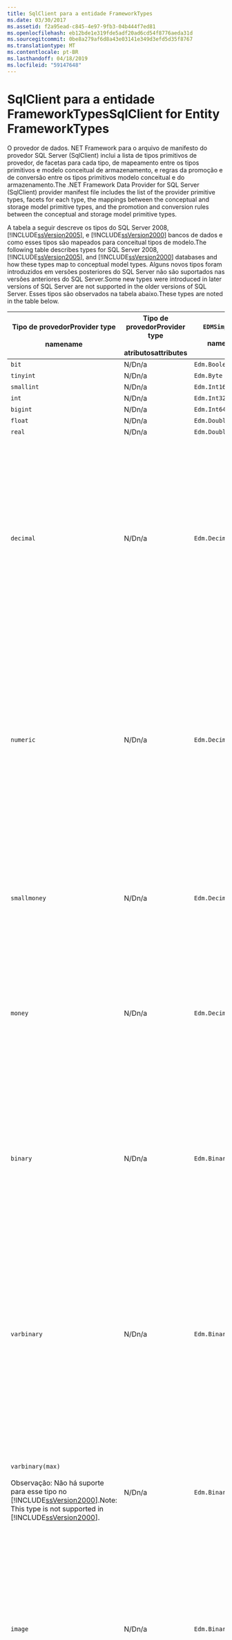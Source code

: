```yaml
---
title: SqlClient para a entidade FrameworkTypes
ms.date: 03/30/2017
ms.assetid: f2a95ead-c845-4e97-9fb3-04b444f7ed81
ms.openlocfilehash: eb12bde1e319fde5adf20ad6cd54f8776aeda31d
ms.sourcegitcommit: 0be8a279af6d8a43e03141e349d3efd5d35f8767
ms.translationtype: MT
ms.contentlocale: pt-BR
ms.lasthandoff: 04/18/2019
ms.locfileid: "59147648"
---
```

# <a name="sqlclient-for-entity-frameworktypes"></a><span data-ttu-id="79d17-102">SqlClient para a entidade FrameworkTypes</span><span class="sxs-lookup"><span data-stu-id="79d17-102">SqlClient for Entity FrameworkTypes</span></span>
<span data-ttu-id="79d17-103">O provedor de dados. NET Framework para o arquivo de manifesto do provedor SQL Server (SqlClient) inclui a lista de tipos primitivos de provedor, de facetas para cada tipo, de mapeamento entre os tipos primitivos e modelo conceitual de armazenamento, e regras da promoção e de conversão entre os tipos primitivos modelo conceitual e do armazenamento.</span><span class="sxs-lookup"><span data-stu-id="79d17-103">The .NET Framework Data Provider for SQL Server (SqlClient) provider manifest file includes the list of the provider primitive types, facets for each type, the mappings between the conceptual and storage model primitive types, and the promotion and conversion rules between the conceptual and storage model primitive types.</span></span>  
  
 <span data-ttu-id="79d17-104">A tabela a seguir descreve os tipos do SQL Server 2008, [!INCLUDE[ssVersion2005](../../../../../includes/ssversion2005-md.md)], e [!INCLUDE[ssVersion2000](../../../../../includes/ssversion2000-md.md)] bancos de dados e como esses tipos são mapeados para conceitual tipos de modelo.</span><span class="sxs-lookup"><span data-stu-id="79d17-104">The following table describes types for SQL Server 2008, [!INCLUDE[ssVersion2005](../../../../../includes/ssversion2005-md.md)], and [!INCLUDE[ssVersion2000](../../../../../includes/ssversion2000-md.md)] databases and how these types map to conceptual model types.</span></span> <span data-ttu-id="79d17-105">Alguns novos tipos foram introduzidos em versões posteriores do SQL Server não são suportados nas versões anteriores do SQL Server.</span><span class="sxs-lookup"><span data-stu-id="79d17-105">Some new types were introduced in later versions of SQL Server are not supported in the older versions of SQL Server.</span></span> <span data-ttu-id="79d17-106">Esses tipos são observados na tabela abaixo.</span><span class="sxs-lookup"><span data-stu-id="79d17-106">These types are noted in the table below.</span></span>  
  
|<span data-ttu-id="79d17-107">Tipo de provedor</span><span class="sxs-lookup"><span data-stu-id="79d17-107">Provider type</span></span><br /><br /> <span data-ttu-id="79d17-108">name</span><span class="sxs-lookup"><span data-stu-id="79d17-108">name</span></span>|<span data-ttu-id="79d17-109">Tipo de provedor</span><span class="sxs-lookup"><span data-stu-id="79d17-109">Provider type</span></span><br /><br /> <span data-ttu-id="79d17-110">atributos</span><span class="sxs-lookup"><span data-stu-id="79d17-110">attributes</span></span>|`EDMSimpleType`<br /><br /> <span data-ttu-id="79d17-111">name</span><span class="sxs-lookup"><span data-stu-id="79d17-111">name</span></span>|<span data-ttu-id="79d17-112">Facetas</span><span class="sxs-lookup"><span data-stu-id="79d17-112">Facets</span></span>|  
|----------------------------|----------------------------------|------------------------------|------------|  
|`bit`|<span data-ttu-id="79d17-113">N/D</span><span class="sxs-lookup"><span data-stu-id="79d17-113">n/a</span></span>|`Edm.Boolean`|<span data-ttu-id="79d17-114">N/D</span><span class="sxs-lookup"><span data-stu-id="79d17-114">n/a</span></span>|  
|`tinyint`|<span data-ttu-id="79d17-115">N/D</span><span class="sxs-lookup"><span data-stu-id="79d17-115">n/a</span></span>|`Edm.Byte`|<span data-ttu-id="79d17-116">N/D</span><span class="sxs-lookup"><span data-stu-id="79d17-116">n/a</span></span>|  
|`smallint`|<span data-ttu-id="79d17-117">N/D</span><span class="sxs-lookup"><span data-stu-id="79d17-117">n/a</span></span>|`Edm.Int16`|<span data-ttu-id="79d17-118">N/D</span><span class="sxs-lookup"><span data-stu-id="79d17-118">n/a</span></span>|  
|`int`|<span data-ttu-id="79d17-119">N/D</span><span class="sxs-lookup"><span data-stu-id="79d17-119">n/a</span></span>|`Edm.Int32`|<span data-ttu-id="79d17-120">N/D</span><span class="sxs-lookup"><span data-stu-id="79d17-120">n/a</span></span>|  
|`bigint`|<span data-ttu-id="79d17-121">N/D</span><span class="sxs-lookup"><span data-stu-id="79d17-121">n/a</span></span>|`Edm.Int64`|<span data-ttu-id="79d17-122">N/D</span><span class="sxs-lookup"><span data-stu-id="79d17-122">n/a</span></span>|  
|`float`|<span data-ttu-id="79d17-123">N/D</span><span class="sxs-lookup"><span data-stu-id="79d17-123">n/a</span></span>|`Edm.Double`|<span data-ttu-id="79d17-124">N/D</span><span class="sxs-lookup"><span data-stu-id="79d17-124">n/a</span></span>|  
|`real`|<span data-ttu-id="79d17-125">N/D</span><span class="sxs-lookup"><span data-stu-id="79d17-125">n/a</span></span>|`Edm.Double`|<span data-ttu-id="79d17-126">N/D</span><span class="sxs-lookup"><span data-stu-id="79d17-126">n/a</span></span>|  
|`decimal`|<span data-ttu-id="79d17-127">N/D</span><span class="sxs-lookup"><span data-stu-id="79d17-127">n/a</span></span>|`Edm.Decimal`|<span data-ttu-id="79d17-128">Precisão:</span><span class="sxs-lookup"><span data-stu-id="79d17-128">Precision:</span></span><br /><br /> <span data-ttu-id="79d17-129">-Mínimo: 1</span><span class="sxs-lookup"><span data-stu-id="79d17-129">- Minimum: 1</span></span><br /><br /> <span data-ttu-id="79d17-130">-Máximo: 38</span><span class="sxs-lookup"><span data-stu-id="79d17-130">- Maximum: 38</span></span><br /><br /> <span data-ttu-id="79d17-131">-Padrão: 18</span><span class="sxs-lookup"><span data-stu-id="79d17-131">- Default: 18</span></span><br /><br /> <span data-ttu-id="79d17-132">-Constante: False</span><span class="sxs-lookup"><span data-stu-id="79d17-132">- Constant: False</span></span><br /><br /> <span data-ttu-id="79d17-133">Escala:</span><span class="sxs-lookup"><span data-stu-id="79d17-133">Scale:</span></span><br /><br /> <span data-ttu-id="79d17-134">-Mínimo: 0</span><span class="sxs-lookup"><span data-stu-id="79d17-134">- Minimum: 0</span></span><br /><br /> <span data-ttu-id="79d17-135">-Máximo: 38</span><span class="sxs-lookup"><span data-stu-id="79d17-135">- Maximum: 38</span></span><br /><br /> <span data-ttu-id="79d17-136">-Padrão: 0</span><span class="sxs-lookup"><span data-stu-id="79d17-136">- Default: 0</span></span><br /><br /> <span data-ttu-id="79d17-137">-Constante: False</span><span class="sxs-lookup"><span data-stu-id="79d17-137">- Constant: False</span></span>|  
|`numeric`|<span data-ttu-id="79d17-138">N/D</span><span class="sxs-lookup"><span data-stu-id="79d17-138">n/a</span></span>|`Edm.Decimal`|<span data-ttu-id="79d17-139">Precisão:</span><span class="sxs-lookup"><span data-stu-id="79d17-139">Precision:</span></span><br /><br /> <span data-ttu-id="79d17-140">-Mínimo: 1</span><span class="sxs-lookup"><span data-stu-id="79d17-140">- Minimum: 1</span></span><br /><br /> <span data-ttu-id="79d17-141">-Máximo: 38</span><span class="sxs-lookup"><span data-stu-id="79d17-141">- Maximum: 38</span></span><br /><br /> <span data-ttu-id="79d17-142">-Padrão: 18</span><span class="sxs-lookup"><span data-stu-id="79d17-142">- Default: 18</span></span><br /><br /> <span data-ttu-id="79d17-143">-Constante: False</span><span class="sxs-lookup"><span data-stu-id="79d17-143">- Constant: False</span></span><br /><br /> <span data-ttu-id="79d17-144">Escala:</span><span class="sxs-lookup"><span data-stu-id="79d17-144">Scale:</span></span><br /><br /> <span data-ttu-id="79d17-145">-Mínimo: 0</span><span class="sxs-lookup"><span data-stu-id="79d17-145">- Minimum: 0</span></span><br /><br /> <span data-ttu-id="79d17-146">-Máximo: 38</span><span class="sxs-lookup"><span data-stu-id="79d17-146">- Maximum: 38</span></span><br /><br /> <span data-ttu-id="79d17-147">-Padrão: 0</span><span class="sxs-lookup"><span data-stu-id="79d17-147">- Default: 0</span></span><br /><br /> <span data-ttu-id="79d17-148">-Constante: False</span><span class="sxs-lookup"><span data-stu-id="79d17-148">- Constant: False</span></span>|  
|`smallmoney`|<span data-ttu-id="79d17-149">N/D</span><span class="sxs-lookup"><span data-stu-id="79d17-149">n/a</span></span>|`Edm.Decimal`|<span data-ttu-id="79d17-150">Precisão:</span><span class="sxs-lookup"><span data-stu-id="79d17-150">Precision:</span></span><br /><br /> <span data-ttu-id="79d17-151">-Padrão: 10</span><span class="sxs-lookup"><span data-stu-id="79d17-151">- Default: 10</span></span><br /><br /> <span data-ttu-id="79d17-152">-Constante: verdadeiro</span><span class="sxs-lookup"><span data-stu-id="79d17-152">- Constant: True</span></span><br /><br /> <span data-ttu-id="79d17-153">Escala:</span><span class="sxs-lookup"><span data-stu-id="79d17-153">Scale:</span></span><br /><br /> <span data-ttu-id="79d17-154">-Padrão: 4</span><span class="sxs-lookup"><span data-stu-id="79d17-154">- Default: 4</span></span><br /><br /> <span data-ttu-id="79d17-155">-Constante: verdadeiro</span><span class="sxs-lookup"><span data-stu-id="79d17-155">- Constant: True</span></span>|  
|`money`|<span data-ttu-id="79d17-156">N/D</span><span class="sxs-lookup"><span data-stu-id="79d17-156">n/a</span></span>|`Edm.Decimal`|<span data-ttu-id="79d17-157">Precisão:</span><span class="sxs-lookup"><span data-stu-id="79d17-157">Precision:</span></span><br /><br /> <span data-ttu-id="79d17-158">-Padrão: 19</span><span class="sxs-lookup"><span data-stu-id="79d17-158">- Default: 19</span></span><br /><br /> <span data-ttu-id="79d17-159">-Constante: verdadeiro</span><span class="sxs-lookup"><span data-stu-id="79d17-159">- Constant: True</span></span><br /><br /> <span data-ttu-id="79d17-160">Escala:</span><span class="sxs-lookup"><span data-stu-id="79d17-160">Scale:</span></span><br /><br /> <span data-ttu-id="79d17-161">-Padrão: 4</span><span class="sxs-lookup"><span data-stu-id="79d17-161">- Default: 4</span></span><br /><br /> <span data-ttu-id="79d17-162">-Constante: verdadeiro</span><span class="sxs-lookup"><span data-stu-id="79d17-162">- Constant: True</span></span>|  
|`binary`|<span data-ttu-id="79d17-163">N/D</span><span class="sxs-lookup"><span data-stu-id="79d17-163">n/a</span></span>|`Edm.Binary`|<span data-ttu-id="79d17-164">MaxLength:</span><span class="sxs-lookup"><span data-stu-id="79d17-164">MaxLength:</span></span><br /><br /> <span data-ttu-id="79d17-165">-Mínimo: 1</span><span class="sxs-lookup"><span data-stu-id="79d17-165">- Minimum: 1</span></span><br /><br /> <span data-ttu-id="79d17-166">-Máximo: 8000</span><span class="sxs-lookup"><span data-stu-id="79d17-166">- Maximum: 8000</span></span><br /><br /> <span data-ttu-id="79d17-167">-Padrão: 8000</span><span class="sxs-lookup"><span data-stu-id="79d17-167">- Default: 8000</span></span><br /><br /> <span data-ttu-id="79d17-168">-Constante: False</span><span class="sxs-lookup"><span data-stu-id="79d17-168">- Constant: False</span></span><br /><br /> <span data-ttu-id="79d17-169">FixedLength:</span><span class="sxs-lookup"><span data-stu-id="79d17-169">FixedLength:</span></span><br /><br /> <span data-ttu-id="79d17-170">-Padrão: verdadeiro</span><span class="sxs-lookup"><span data-stu-id="79d17-170">- Default: True</span></span><br /><br /> <span data-ttu-id="79d17-171">-Constante: verdadeiro</span><span class="sxs-lookup"><span data-stu-id="79d17-171">- Constant: True</span></span>|  
|`varbinary`|<span data-ttu-id="79d17-172">N/D</span><span class="sxs-lookup"><span data-stu-id="79d17-172">n/a</span></span>|`Edm.Binary`|<span data-ttu-id="79d17-173">MaxLength:</span><span class="sxs-lookup"><span data-stu-id="79d17-173">MaxLength:</span></span><br /><br /> <span data-ttu-id="79d17-174">-Mínimo: 1</span><span class="sxs-lookup"><span data-stu-id="79d17-174">- Minimum: 1</span></span><br /><br /> <span data-ttu-id="79d17-175">-Máximo: 8000</span><span class="sxs-lookup"><span data-stu-id="79d17-175">- Maximum: 8000</span></span><br /><br /> <span data-ttu-id="79d17-176">-Padrão: 8000</span><span class="sxs-lookup"><span data-stu-id="79d17-176">- Default: 8000</span></span><br /><br /> <span data-ttu-id="79d17-177">-Constante: False</span><span class="sxs-lookup"><span data-stu-id="79d17-177">- Constant: False</span></span><br /><br /> <span data-ttu-id="79d17-178">FixedLength:</span><span class="sxs-lookup"><span data-stu-id="79d17-178">FixedLength:</span></span><br /><br /> <span data-ttu-id="79d17-179">-Padrão: False</span><span class="sxs-lookup"><span data-stu-id="79d17-179">- Default: False</span></span><br /><br /> <span data-ttu-id="79d17-180">-Constante: verdadeiro</span><span class="sxs-lookup"><span data-stu-id="79d17-180">- Constant: True</span></span>|  
|`varbinary(max)`<br /><br /> <span data-ttu-id="79d17-181">Observação: Não há suporte para esse tipo no [!INCLUDE[ssVersion2000](../../../../../includes/ssversion2000-md.md)].</span><span class="sxs-lookup"><span data-stu-id="79d17-181">Note: This type is not supported in [!INCLUDE[ssVersion2000](../../../../../includes/ssversion2000-md.md)].</span></span>|<span data-ttu-id="79d17-182">N/D</span><span class="sxs-lookup"><span data-stu-id="79d17-182">n/a</span></span>|`Edm.Binary`|<span data-ttu-id="79d17-183">MaxLength:</span><span class="sxs-lookup"><span data-stu-id="79d17-183">MaxLength:</span></span><br /><br /> <span data-ttu-id="79d17-184">-Padrão: 214748364780</span><span class="sxs-lookup"><span data-stu-id="79d17-184">- Default: 214748364780</span></span><br /><br /> <span data-ttu-id="79d17-185">-Constante: verdadeiro</span><span class="sxs-lookup"><span data-stu-id="79d17-185">- Constant: True</span></span><br /><br /> <span data-ttu-id="79d17-186">FixedLength:</span><span class="sxs-lookup"><span data-stu-id="79d17-186">FixedLength:</span></span><br /><br /> <span data-ttu-id="79d17-187">-Padrão: False</span><span class="sxs-lookup"><span data-stu-id="79d17-187">- Default: False</span></span><br /><br /> <span data-ttu-id="79d17-188">-Constante: verdadeiro</span><span class="sxs-lookup"><span data-stu-id="79d17-188">- Constant: True</span></span>|  
|`image`|<span data-ttu-id="79d17-189">N/D</span><span class="sxs-lookup"><span data-stu-id="79d17-189">n/a</span></span>|`Edm.Binary`|<span data-ttu-id="79d17-190">MaxLength:</span><span class="sxs-lookup"><span data-stu-id="79d17-190">MaxLength:</span></span><br /><br /> <span data-ttu-id="79d17-191">-Padrão: 2147483647</span><span class="sxs-lookup"><span data-stu-id="79d17-191">- Default: 2147483647</span></span><br /><br /> <span data-ttu-id="79d17-192">-Constante: verdadeiro</span><span class="sxs-lookup"><span data-stu-id="79d17-192">- Constant: True</span></span><br /><br /> <span data-ttu-id="79d17-193">FixedLength:</span><span class="sxs-lookup"><span data-stu-id="79d17-193">FixedLength:</span></span><br /><br /> <span data-ttu-id="79d17-194">-Padrão: False</span><span class="sxs-lookup"><span data-stu-id="79d17-194">- Default: False</span></span><br /><br /> <span data-ttu-id="79d17-195">-Constante: verdadeiro</span><span class="sxs-lookup"><span data-stu-id="79d17-195">- Constant: True</span></span>|  
|`timestamp`|<span data-ttu-id="79d17-196">N/D</span><span class="sxs-lookup"><span data-stu-id="79d17-196">n/a</span></span>|`Edm.Binary`|<span data-ttu-id="79d17-197">MaxLength:</span><span class="sxs-lookup"><span data-stu-id="79d17-197">MaxLength:</span></span><br /><br /> <span data-ttu-id="79d17-198">-Padrão: 8</span><span class="sxs-lookup"><span data-stu-id="79d17-198">- Default: 8</span></span><br /><br /> <span data-ttu-id="79d17-199">-Constante: verdadeiro</span><span class="sxs-lookup"><span data-stu-id="79d17-199">- Constant: True</span></span><br /><br /> <span data-ttu-id="79d17-200">FixedLength:</span><span class="sxs-lookup"><span data-stu-id="79d17-200">FixedLength:</span></span><br /><br /> <span data-ttu-id="79d17-201">-Padrão: verdadeiro</span><span class="sxs-lookup"><span data-stu-id="79d17-201">- Default: True</span></span><br /><br /> <span data-ttu-id="79d17-202">-Constante: verdadeiro</span><span class="sxs-lookup"><span data-stu-id="79d17-202">- Constant: True</span></span>|  
|`rowversion`|<span data-ttu-id="79d17-203">N/D</span><span class="sxs-lookup"><span data-stu-id="79d17-203">n/a</span></span>|`Edm.Binary`|<span data-ttu-id="79d17-204">MaxLength:</span><span class="sxs-lookup"><span data-stu-id="79d17-204">MaxLength:</span></span><br /><br /> <span data-ttu-id="79d17-205">-Padrão: 8</span><span class="sxs-lookup"><span data-stu-id="79d17-205">- Default: 8</span></span><br /><br /> <span data-ttu-id="79d17-206">-Constante: verdadeiro</span><span class="sxs-lookup"><span data-stu-id="79d17-206">- Constant: True</span></span><br /><br /> <span data-ttu-id="79d17-207">FixedLength:</span><span class="sxs-lookup"><span data-stu-id="79d17-207">FixedLength:</span></span><br /><br /> <span data-ttu-id="79d17-208">-Padrão: verdadeiro</span><span class="sxs-lookup"><span data-stu-id="79d17-208">- Default: True</span></span><br /><br /> <span data-ttu-id="79d17-209">-Constante: verdadeiro</span><span class="sxs-lookup"><span data-stu-id="79d17-209">- Constant: True</span></span>|  
|`smalldatetime`|<span data-ttu-id="79d17-210">N/D</span><span class="sxs-lookup"><span data-stu-id="79d17-210">n/a</span></span>|`Edm.DateTime`|<span data-ttu-id="79d17-211">Precisão:</span><span class="sxs-lookup"><span data-stu-id="79d17-211">Precision:</span></span><br /><br /> <span data-ttu-id="79d17-212">-Padrão: 0</span><span class="sxs-lookup"><span data-stu-id="79d17-212">- Default: 0</span></span><br /><br /> <span data-ttu-id="79d17-213">-Constante: verdadeiro</span><span class="sxs-lookup"><span data-stu-id="79d17-213">- Constant: True</span></span>|  
|`datetime`|<span data-ttu-id="79d17-214">N/D</span><span class="sxs-lookup"><span data-stu-id="79d17-214">n/a</span></span>|`Edm.DateTime`|<span data-ttu-id="79d17-215">Precisão:</span><span class="sxs-lookup"><span data-stu-id="79d17-215">Precision:</span></span><br /><br /> <span data-ttu-id="79d17-216">-Padrão: 3</span><span class="sxs-lookup"><span data-stu-id="79d17-216">- Default: 3</span></span><br /><br /> <span data-ttu-id="79d17-217">-Constante: verdadeiro</span><span class="sxs-lookup"><span data-stu-id="79d17-217">- Constant: True</span></span>|  
|`date`<br /><br /> <span data-ttu-id="79d17-218">Observação: Não há suporte para esse tipo no SQL Server 2005 e SQL Server 2000.</span><span class="sxs-lookup"><span data-stu-id="79d17-218">Note: This type is not supported in SQL Server 2005 and SQL Server 2000.</span></span>|<span data-ttu-id="79d17-219">N/D</span><span class="sxs-lookup"><span data-stu-id="79d17-219">n/a</span></span>|`Edm.DateTime`|<span data-ttu-id="79d17-220">Precisão:</span><span class="sxs-lookup"><span data-stu-id="79d17-220">Precision:</span></span><br /><br /> <span data-ttu-id="79d17-221">-Padrão: 0</span><span class="sxs-lookup"><span data-stu-id="79d17-221">- Default: 0</span></span><br /><br /> <span data-ttu-id="79d17-222">-Constante: False</span><span class="sxs-lookup"><span data-stu-id="79d17-222">- Constant: False</span></span>|  
|`time`<br /><br /> <span data-ttu-id="79d17-223">Observação: Não há suporte para esse tipo no SQL Server 2005 e SQL Server 2000.</span><span class="sxs-lookup"><span data-stu-id="79d17-223">Note: This type is not supported in SQL Server 2005 and SQL Server 2000.</span></span>|<span data-ttu-id="79d17-224">N/D</span><span class="sxs-lookup"><span data-stu-id="79d17-224">n/a</span></span>|`Edm.Time`|<span data-ttu-id="79d17-225">Precisão:</span><span class="sxs-lookup"><span data-stu-id="79d17-225">Precision:</span></span><br /><br /> <span data-ttu-id="79d17-226">-Padrão: 7</span><span class="sxs-lookup"><span data-stu-id="79d17-226">- Default: 7</span></span><br /><br /> <span data-ttu-id="79d17-227">-Constante: False</span><span class="sxs-lookup"><span data-stu-id="79d17-227">- Constant: False</span></span>|  
|`datetime2`<br /><br /> <span data-ttu-id="79d17-228">Observação: Não há suporte para esse tipo no SQL Server 2005 e SQL Server 2000.</span><span class="sxs-lookup"><span data-stu-id="79d17-228">Note: This type is not supported in SQL Server 2005 and SQL Server 2000.</span></span>|<span data-ttu-id="79d17-229">N/D</span><span class="sxs-lookup"><span data-stu-id="79d17-229">n/a</span></span>|`Edm.DateTime`|<span data-ttu-id="79d17-230">Precisão:</span><span class="sxs-lookup"><span data-stu-id="79d17-230">Precision:</span></span><br /><br /> <span data-ttu-id="79d17-231">-Padrão: 7</span><span class="sxs-lookup"><span data-stu-id="79d17-231">- Default: 7</span></span><br /><br /> <span data-ttu-id="79d17-232">-Constante: False</span><span class="sxs-lookup"><span data-stu-id="79d17-232">- Constant: False</span></span>|  
|`datetimeoffset`<br /><br /> <span data-ttu-id="79d17-233">Observação: Não há suporte para esse tipo no SQL Server 2005 e SQL Server 2000.</span><span class="sxs-lookup"><span data-stu-id="79d17-233">Note: This type is not supported in SQL Server 2005 and SQL Server 2000.</span></span>|<span data-ttu-id="79d17-234">N/D</span><span class="sxs-lookup"><span data-stu-id="79d17-234">n/a</span></span>|`Edm.DateTimeOffset`|<span data-ttu-id="79d17-235">Precisão:</span><span class="sxs-lookup"><span data-stu-id="79d17-235">Precision:</span></span><br /><br /> <span data-ttu-id="79d17-236">-Padrão: 7</span><span class="sxs-lookup"><span data-stu-id="79d17-236">- Default: 7</span></span><br /><br /> <span data-ttu-id="79d17-237">-Constante: False</span><span class="sxs-lookup"><span data-stu-id="79d17-237">- Constant: False</span></span>|  
|`nvarchar`<br /><br /> <span data-ttu-id="79d17-238">Observação: Não há suporte para esse tipo no [!INCLUDE[ssVersion2000](../../../../../includes/ssversion2000-md.md)].</span><span class="sxs-lookup"><span data-stu-id="79d17-238">Note: This type is not supported in [!INCLUDE[ssVersion2000](../../../../../includes/ssversion2000-md.md)].</span></span>|<span data-ttu-id="79d17-239">N/D</span><span class="sxs-lookup"><span data-stu-id="79d17-239">n/a</span></span>|`Edm.String`|<span data-ttu-id="79d17-240">MaxLength:</span><span class="sxs-lookup"><span data-stu-id="79d17-240">MaxLength:</span></span><br /><br /> <span data-ttu-id="79d17-241">-Mínimo: 1</span><span class="sxs-lookup"><span data-stu-id="79d17-241">- Minimum: 1</span></span><br /><br /> <span data-ttu-id="79d17-242">-Máximo: 4000</span><span class="sxs-lookup"><span data-stu-id="79d17-242">- Maximum: 4000</span></span><br /><br /> <span data-ttu-id="79d17-243">-Padrão: 4000</span><span class="sxs-lookup"><span data-stu-id="79d17-243">- Default: 4000</span></span><br /><br /> <span data-ttu-id="79d17-244">-Constante: False</span><span class="sxs-lookup"><span data-stu-id="79d17-244">- Constant: False</span></span><br /><br /> <span data-ttu-id="79d17-245">Unicode:</span><span class="sxs-lookup"><span data-stu-id="79d17-245">Unicode:</span></span><br /><br /> <span data-ttu-id="79d17-246">-Padrão: verdadeiro</span><span class="sxs-lookup"><span data-stu-id="79d17-246">- Default: True</span></span><br /><br /> <span data-ttu-id="79d17-247">-Constante: verdadeiro</span><span class="sxs-lookup"><span data-stu-id="79d17-247">- Constant: True</span></span><br /><br /> <span data-ttu-id="79d17-248">FixedLength:</span><span class="sxs-lookup"><span data-stu-id="79d17-248">FixedLength:</span></span><br /><br /> <span data-ttu-id="79d17-249">-Padrão: False</span><span class="sxs-lookup"><span data-stu-id="79d17-249">- Default: False</span></span><br /><br /> <span data-ttu-id="79d17-250">-Constante: verdadeiro</span><span class="sxs-lookup"><span data-stu-id="79d17-250">- Constant: True</span></span>|  
|`varchar`<br /><br /> <span data-ttu-id="79d17-251">Observação: Não há suporte para esse tipo no [!INCLUDE[ssVersion2000](../../../../../includes/ssversion2000-md.md)].</span><span class="sxs-lookup"><span data-stu-id="79d17-251">Note: This type is not supported in [!INCLUDE[ssVersion2000](../../../../../includes/ssversion2000-md.md)].</span></span>|<span data-ttu-id="79d17-252">N/D</span><span class="sxs-lookup"><span data-stu-id="79d17-252">n/a</span></span>|`Edm.String`|<span data-ttu-id="79d17-253">MaxLength:</span><span class="sxs-lookup"><span data-stu-id="79d17-253">MaxLength:</span></span><br /><br /> <span data-ttu-id="79d17-254">-Mínimo: 1</span><span class="sxs-lookup"><span data-stu-id="79d17-254">- Minimum: 1</span></span><br /><br /> <span data-ttu-id="79d17-255">-Máximo: 8000</span><span class="sxs-lookup"><span data-stu-id="79d17-255">- Maximum: 8000</span></span><br /><br /> <span data-ttu-id="79d17-256">-Padrão: 8000</span><span class="sxs-lookup"><span data-stu-id="79d17-256">- Default: 8000</span></span><br /><br /> <span data-ttu-id="79d17-257">-Constante: False</span><span class="sxs-lookup"><span data-stu-id="79d17-257">- Constant: False</span></span><br /><br /> <span data-ttu-id="79d17-258">Unicode:</span><span class="sxs-lookup"><span data-stu-id="79d17-258">Unicode:</span></span><br /><br /> <span data-ttu-id="79d17-259">-Padrão: False</span><span class="sxs-lookup"><span data-stu-id="79d17-259">- Default: False</span></span><br /><br /> <span data-ttu-id="79d17-260">-Constante: verdadeiro</span><span class="sxs-lookup"><span data-stu-id="79d17-260">- Constant: True</span></span><br /><br /> <span data-ttu-id="79d17-261">FixedLength:</span><span class="sxs-lookup"><span data-stu-id="79d17-261">FixedLength:</span></span><br /><br /> <span data-ttu-id="79d17-262">-Padrão: False</span><span class="sxs-lookup"><span data-stu-id="79d17-262">- Default: False</span></span><br /><br /> <span data-ttu-id="79d17-263">-Constante: verdadeiro</span><span class="sxs-lookup"><span data-stu-id="79d17-263">- Constant: True</span></span>|  
|`char`|<span data-ttu-id="79d17-264">N/D</span><span class="sxs-lookup"><span data-stu-id="79d17-264">n/a</span></span>|`Edm.String`|<span data-ttu-id="79d17-265">MaxLength:</span><span class="sxs-lookup"><span data-stu-id="79d17-265">MaxLength:</span></span><br /><br /> <span data-ttu-id="79d17-266">-Mínimo: 1</span><span class="sxs-lookup"><span data-stu-id="79d17-266">- Minimum: 1</span></span><br /><br /> <span data-ttu-id="79d17-267">-Máximo: 8000</span><span class="sxs-lookup"><span data-stu-id="79d17-267">- Maximum: 8000</span></span><br /><br /> <span data-ttu-id="79d17-268">-Padrão: 8000</span><span class="sxs-lookup"><span data-stu-id="79d17-268">- Default: 8000</span></span><br /><br /> <span data-ttu-id="79d17-269">-Constante: False</span><span class="sxs-lookup"><span data-stu-id="79d17-269">- Constant: False</span></span><br /><br /> <span data-ttu-id="79d17-270">Unicode:</span><span class="sxs-lookup"><span data-stu-id="79d17-270">Unicode:</span></span><br /><br /> <span data-ttu-id="79d17-271">-Padrão: False</span><span class="sxs-lookup"><span data-stu-id="79d17-271">- Default: False</span></span><br /><br /> <span data-ttu-id="79d17-272">-Constante: verdadeiro</span><span class="sxs-lookup"><span data-stu-id="79d17-272">- Constant: True</span></span><br /><br /> <span data-ttu-id="79d17-273">FixedLength:</span><span class="sxs-lookup"><span data-stu-id="79d17-273">FixedLength:</span></span><br /><br /> <span data-ttu-id="79d17-274">-Padrão: verdadeiro</span><span class="sxs-lookup"><span data-stu-id="79d17-274">- Default: True</span></span><br /><br /> <span data-ttu-id="79d17-275">-Constante: verdadeiro</span><span class="sxs-lookup"><span data-stu-id="79d17-275">- Constant: True</span></span>|  
|`nchar`|<span data-ttu-id="79d17-276">N/D</span><span class="sxs-lookup"><span data-stu-id="79d17-276">n/a</span></span>|`Edm.String`|<span data-ttu-id="79d17-277">MaxLength:</span><span class="sxs-lookup"><span data-stu-id="79d17-277">MaxLength:</span></span><br /><br /> <span data-ttu-id="79d17-278">-Mínimo: 1</span><span class="sxs-lookup"><span data-stu-id="79d17-278">- Minimum: 1</span></span><br /><br /> <span data-ttu-id="79d17-279">-Máximo: 4000</span><span class="sxs-lookup"><span data-stu-id="79d17-279">- Maximum: 4000</span></span><br /><br /> <span data-ttu-id="79d17-280">-Padrão: 4000</span><span class="sxs-lookup"><span data-stu-id="79d17-280">- Default: 4000</span></span><br /><br /> <span data-ttu-id="79d17-281">-Constante: False</span><span class="sxs-lookup"><span data-stu-id="79d17-281">- Constant: False</span></span><br /><br /> <span data-ttu-id="79d17-282">Unicode:</span><span class="sxs-lookup"><span data-stu-id="79d17-282">Unicode:</span></span><br /><br /> <span data-ttu-id="79d17-283">-Padrão: verdadeiro</span><span class="sxs-lookup"><span data-stu-id="79d17-283">- Default: True</span></span><br /><br /> <span data-ttu-id="79d17-284">-Constante: verdadeiro</span><span class="sxs-lookup"><span data-stu-id="79d17-284">- Constant: True</span></span><br /><br /> <span data-ttu-id="79d17-285">FixedLength:</span><span class="sxs-lookup"><span data-stu-id="79d17-285">FixedLength:</span></span><br /><br /> <span data-ttu-id="79d17-286">-Padrão: verdadeiro</span><span class="sxs-lookup"><span data-stu-id="79d17-286">- Default: True</span></span><br /><br /> <span data-ttu-id="79d17-287">-Constante: verdadeiro</span><span class="sxs-lookup"><span data-stu-id="79d17-287">- Constant: True</span></span>|  
|<span data-ttu-id="79d17-288">`varchar`(`max`)</span><span class="sxs-lookup"><span data-stu-id="79d17-288">`varchar`(`max`)</span></span>|<span data-ttu-id="79d17-289">N/D</span><span class="sxs-lookup"><span data-stu-id="79d17-289">n/a</span></span>|`Edm.String`|<span data-ttu-id="79d17-290">MaxLength:</span><span class="sxs-lookup"><span data-stu-id="79d17-290">MaxLength:</span></span><br /><br /> <span data-ttu-id="79d17-291">-Padrão: 2147483647</span><span class="sxs-lookup"><span data-stu-id="79d17-291">- Default: 2147483647</span></span><br /><br /> <span data-ttu-id="79d17-292">-Constante: verdadeiro</span><span class="sxs-lookup"><span data-stu-id="79d17-292">- Constant: True</span></span><br /><br /> <span data-ttu-id="79d17-293">Unicode:</span><span class="sxs-lookup"><span data-stu-id="79d17-293">Unicode:</span></span><br /><br /> <span data-ttu-id="79d17-294">-Padrão: False</span><span class="sxs-lookup"><span data-stu-id="79d17-294">- Default: False</span></span><br /><br /> <span data-ttu-id="79d17-295">-Constante: verdadeiro</span><span class="sxs-lookup"><span data-stu-id="79d17-295">- Constant: True</span></span><br /><br /> <span data-ttu-id="79d17-296">FixedLength:</span><span class="sxs-lookup"><span data-stu-id="79d17-296">FixedLength:</span></span><br /><br /> <span data-ttu-id="79d17-297">-Padrão: False</span><span class="sxs-lookup"><span data-stu-id="79d17-297">- Default: False</span></span><br /><br /> <span data-ttu-id="79d17-298">-Constante: verdadeiro</span><span class="sxs-lookup"><span data-stu-id="79d17-298">- Constant: True</span></span>|  
|<span data-ttu-id="79d17-299">`nvarchar`(`max`)</span><span class="sxs-lookup"><span data-stu-id="79d17-299">`nvarchar`(`max`)</span></span>|<span data-ttu-id="79d17-300">N/D</span><span class="sxs-lookup"><span data-stu-id="79d17-300">n/a</span></span>|`Edm.String`|<span data-ttu-id="79d17-301">MaxLength:</span><span class="sxs-lookup"><span data-stu-id="79d17-301">MaxLength:</span></span><br /><br /> <span data-ttu-id="79d17-302">-Padrão: 1073741823</span><span class="sxs-lookup"><span data-stu-id="79d17-302">- Default: 1073741823</span></span><br /><br /> <span data-ttu-id="79d17-303">-Constante: verdadeiro</span><span class="sxs-lookup"><span data-stu-id="79d17-303">- Constant: True</span></span><br /><br /> <span data-ttu-id="79d17-304">Unicode:</span><span class="sxs-lookup"><span data-stu-id="79d17-304">Unicode:</span></span><br /><br /> <span data-ttu-id="79d17-305">-Padrão: verdadeiro</span><span class="sxs-lookup"><span data-stu-id="79d17-305">- Default: True</span></span><br /><br /> <span data-ttu-id="79d17-306">-Constante: verdadeiro</span><span class="sxs-lookup"><span data-stu-id="79d17-306">- Constant: True</span></span><br /><br /> <span data-ttu-id="79d17-307">FixedLength:</span><span class="sxs-lookup"><span data-stu-id="79d17-307">FixedLength:</span></span><br /><br /> <span data-ttu-id="79d17-308">-Padrão: False</span><span class="sxs-lookup"><span data-stu-id="79d17-308">- Default: False</span></span><br /><br /> <span data-ttu-id="79d17-309">-Constante: verdadeiro</span><span class="sxs-lookup"><span data-stu-id="79d17-309">- Constant: True</span></span>|  
|`ntext`|<span data-ttu-id="79d17-310">Igual comparáveis: False</span><span class="sxs-lookup"><span data-stu-id="79d17-310">Equal comparable: False</span></span><br /><br /> <span data-ttu-id="79d17-311">Ordem comparáveis: False</span><span class="sxs-lookup"><span data-stu-id="79d17-311">Order comparable: False</span></span>|`Edm.String`|<span data-ttu-id="79d17-312">MaxLength:</span><span class="sxs-lookup"><span data-stu-id="79d17-312">MaxLength:</span></span><br /><br /> <span data-ttu-id="79d17-313">-Padrão: 1073741823</span><span class="sxs-lookup"><span data-stu-id="79d17-313">- Default: 1073741823</span></span><br /><br /> <span data-ttu-id="79d17-314">-Constante: verdadeiro</span><span class="sxs-lookup"><span data-stu-id="79d17-314">- Constant: True</span></span><br /><br /> <span data-ttu-id="79d17-315">Unicode:</span><span class="sxs-lookup"><span data-stu-id="79d17-315">Unicode:</span></span><br /><br /> <span data-ttu-id="79d17-316">-Padrão: False</span><span class="sxs-lookup"><span data-stu-id="79d17-316">- Default: False</span></span><br /><br /> <span data-ttu-id="79d17-317">-Constante: verdadeiro</span><span class="sxs-lookup"><span data-stu-id="79d17-317">- Constant: True</span></span><br /><br /> <span data-ttu-id="79d17-318">FixedLength:</span><span class="sxs-lookup"><span data-stu-id="79d17-318">FixedLength:</span></span><br /><br /> <span data-ttu-id="79d17-319">-Padrão: False</span><span class="sxs-lookup"><span data-stu-id="79d17-319">- Default: False</span></span><br /><br /> <span data-ttu-id="79d17-320">-Constante: verdadeiro</span><span class="sxs-lookup"><span data-stu-id="79d17-320">- Constant: True</span></span>|  
|`text`|<span data-ttu-id="79d17-321">Igual comparáveis: False</span><span class="sxs-lookup"><span data-stu-id="79d17-321">Equal comparable: False</span></span><br /><br /> <span data-ttu-id="79d17-322">Ordem comparáveis: False</span><span class="sxs-lookup"><span data-stu-id="79d17-322">Order comparable: False</span></span>|`Edm.String`|<span data-ttu-id="79d17-323">MaxLength:</span><span class="sxs-lookup"><span data-stu-id="79d17-323">MaxLength:</span></span><br /><br /> <span data-ttu-id="79d17-324">-Padrão: 2147483647</span><span class="sxs-lookup"><span data-stu-id="79d17-324">- Default: 2147483647</span></span><br /><br /> <span data-ttu-id="79d17-325">-Constante: verdadeiro</span><span class="sxs-lookup"><span data-stu-id="79d17-325">- Constant: True</span></span><br /><br /> <span data-ttu-id="79d17-326">Unicode:</span><span class="sxs-lookup"><span data-stu-id="79d17-326">Unicode:</span></span><br /><br /> <span data-ttu-id="79d17-327">-Padrão: False</span><span class="sxs-lookup"><span data-stu-id="79d17-327">- Default: False</span></span><br /><br /> <span data-ttu-id="79d17-328">-Constante: verdadeiro</span><span class="sxs-lookup"><span data-stu-id="79d17-328">- Constant: True</span></span><br /><br /> <span data-ttu-id="79d17-329">FixedLength:</span><span class="sxs-lookup"><span data-stu-id="79d17-329">FixedLength:</span></span><br /><br /> <span data-ttu-id="79d17-330">-Padrão: False</span><span class="sxs-lookup"><span data-stu-id="79d17-330">- Default: False</span></span><br /><br /> <span data-ttu-id="79d17-331">-Constante: verdadeiro</span><span class="sxs-lookup"><span data-stu-id="79d17-331">- Constant: True</span></span>|  
|`Unique`<br /><br /> `identifier`|<span data-ttu-id="79d17-332">Igual comparáveis: verdadeiro</span><span class="sxs-lookup"><span data-stu-id="79d17-332">Equal comparable: True</span></span><br /><br /> <span data-ttu-id="79d17-333">Ordem comparáveis: verdadeiro</span><span class="sxs-lookup"><span data-stu-id="79d17-333">Order comparable: True</span></span>|`Edm.Guid`|<span data-ttu-id="79d17-334">N/D</span><span class="sxs-lookup"><span data-stu-id="79d17-334">n/a</span></span>|  
|`xml`|<span data-ttu-id="79d17-335">Igual comparáveis: False</span><span class="sxs-lookup"><span data-stu-id="79d17-335">Equal comparable: False</span></span><br /><br /> <span data-ttu-id="79d17-336">Ordem comparáveis: False</span><span class="sxs-lookup"><span data-stu-id="79d17-336">Order comparable: False</span></span>|`Edm.String`|<span data-ttu-id="79d17-337">MaxLength:</span><span class="sxs-lookup"><span data-stu-id="79d17-337">MaxLength:</span></span><br /><br /> <span data-ttu-id="79d17-338">-Padrão: 1073741823</span><span class="sxs-lookup"><span data-stu-id="79d17-338">- Default: 1073741823</span></span><br /><br /> <span data-ttu-id="79d17-339">-Constante: verdadeiro</span><span class="sxs-lookup"><span data-stu-id="79d17-339">- Constant: True</span></span><br /><br /> <span data-ttu-id="79d17-340">Unicode:</span><span class="sxs-lookup"><span data-stu-id="79d17-340">Unicode:</span></span><br /><br /> <span data-ttu-id="79d17-341">-Padrão: verdadeiro</span><span class="sxs-lookup"><span data-stu-id="79d17-341">- Default: True</span></span><br /><br /> <span data-ttu-id="79d17-342">-Constante: verdadeiro</span><span class="sxs-lookup"><span data-stu-id="79d17-342">- Constant: True</span></span><br /><br /> <span data-ttu-id="79d17-343">FixedLength:</span><span class="sxs-lookup"><span data-stu-id="79d17-343">FixedLength:</span></span><br /><br /> <span data-ttu-id="79d17-344">-Padrão: False</span><span class="sxs-lookup"><span data-stu-id="79d17-344">- Default: False</span></span><br /><br /> <span data-ttu-id="79d17-345">-Constante: verdadeiro</span><span class="sxs-lookup"><span data-stu-id="79d17-345">- Constant: True</span></span>|  
  
## <a name="see-also"></a><span data-ttu-id="79d17-346">Consulte também</span><span class="sxs-lookup"><span data-stu-id="79d17-346">See also</span></span>

- <span data-ttu-id="79d17-347">[CSDL, SSDL, and MSL Specifications](../../../../../docs/framework/data/adonet/ef/language-reference/csdl-ssdl-and-msl-specifications.md) (Especificações CSDL, SSDL e MSL)</span><span class="sxs-lookup"><span data-stu-id="79d17-347">[CSDL, SSDL, and MSL Specifications](../../../../../docs/framework/data/adonet/ef/language-reference/csdl-ssdl-and-msl-specifications.md)</span></span>
